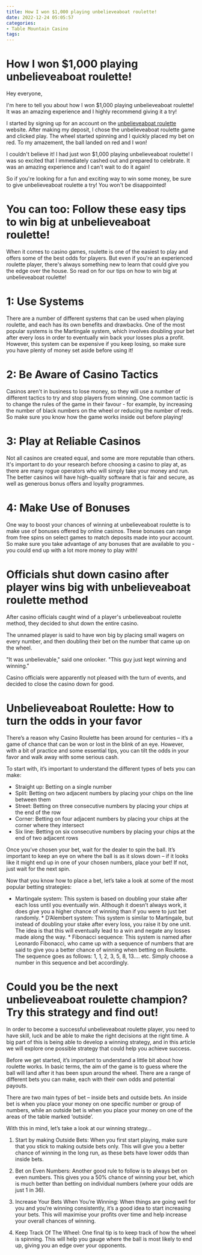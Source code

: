 ```yaml
---
title: How I won $1,000 playing unbelieveaboat roulette!
date: 2022-12-24 05:05:57
categories:
- Table Mountain Casino
tags:
---
```



#  How I won $1,000 playing unbelieveaboat roulette!

Hey everyone,

I'm here to tell you about how I won $1,000 playing unbelieveaboat roulette! It was an amazing experience and I highly recommend giving it a try!

I started by signing up for an account on the [unbelieveaboat roulette](https://www.unbelieveaboat.com/) website. After making my deposit, I chose the unbelieveaboat roulette game and clicked play. The wheel started spinning and I quickly placed my bet on red. To my amazement, the ball landed on red and I won!

I couldn't believe it! I had just won $1,000 playing unbelieveaboat roulette! I was so excited that I immediately cashed out and prepared to celebrate. It was an amazing experience and I can't wait to do it again!

So if you're looking for a fun and exciting way to win some money, be sure to give unbelieveaboat roulette a try! You won't be disappointed!

#  You can too: Follow these easy tips to win big at unbelieveaboat roulette!

When it comes to casino games, roulette is one of the easiest to play and offers some of the best odds for players. But even if you're an experienced roulette player, there's always something new to learn that could give you the edge over the house. So read on for our tips on how to win big at unbelieveaboat roulette!

# 1: Use Systems

There are a number of different systems that can be used when playing roulette, and each has its own benefits and drawbacks. One of the most popular systems is the Martingale system, which involves doubling your bet after every loss in order to eventually win back your losses plus a profit. However, this system can be expensive if you keep losing, so make sure you have plenty of money set aside before using it!

# 2: Be Aware of Casino Tactics

Casinos aren't in business to lose money, so they will use a number of different tactics to try and stop players from winning. One common tactic is to change the rules of the game in their favour - for example, by increasing the number of black numbers on the wheel or reducing the number of reds. So make sure you know how the game works inside out before playing!

# 3: Play at Reliable Casinos

Not all casinos are created equal, and some are more reputable than others. It's important to do your research before choosing a casino to play at, as there are many rogue operators who will simply take your money and run. The better casinos will have high-quality software that is fair and secure, as well as generous bonus offers and loyalty programmes.

# 4: Make Use of Bonuses

One way to boost your chances of winning at unbelieveaboat roulette is to make use of bonuses offered by online casinos. These bonuses can range from free spins on select games to match deposits made into your account. So make sure you take advantage of any bonuses that are available to you - you could end up with a lot more money to play with!

#  Officials shut down casino after player wins big with unbelieveaboat roulette method

After casino officials caught wind of a player's unbelieveaboat roulette method, they decided to shut down the entire casino.

The unnamed player is said to have won big by placing small wagers on every number, and then doubling their bet on the number that came up on the wheel.

"It was unbelievable," said one onlooker. "This guy just kept winning and winning."

Casino officials were apparently not pleased with the turn of events, and decided to close the casino down for good.

#  Unbelieveaboat Roulette: How to turn the odds in your favor

There’s a reason why Casino Roulette has been around for centuries – it’s a game of chance that can be won or lost in the blink of an eye. However, with a bit of practice and some essential tips, you can tilt the odds in your favor and walk away with some serious cash.

To start with, it’s important to understand the different types of bets you can make:

* Straight up: Betting on a single number
 * Split: Betting on two adjacent numbers by placing your chips on the line between them
 * Street: Betting on three consecutive numbers by placing your chips at the end of the row
 * Corner: Betting on four adjacent numbers by placing your chips at the corner where they intersect
 * Six line: Betting on six consecutive numbers by placing your chips at the end of two adjacent rows

Once you’ve chosen your bet, wait for the dealer to spin the ball. It’s important to keep an eye on where the ball is as it slows down – if it looks like it might end up in one of your chosen numbers, place your bet! If not, just wait for the next spin.

Now that you know how to place a bet, let’s take a look at some of the most popular betting strategies:

* Martingale system: This system is based on doubling your stake after each loss until you eventually win. Although it doesn’t always work, it does give you a higher chance of winning than if you were to just bet randomly. * D’Alembert system: This system is similar to Martingale, but instead of doubling your stake after every loss, you raise it by one unit. The idea is that this will eventually lead to a win and negate any losses made along the way. * Fibonacci sequence: This system is named after Leonardo Fibonacci, who came up with a sequence of numbers that are said to give you a better chance of winning when betting on Roulette. The sequence goes as follows: 1, 1, 2, 3, 5, 8, 13…. etc. Simply choose a number in this sequence and bet accordingly.

#  Could you be the next unbelieveaboat roulette champion? Try this strategy and find out!

In order to become a successful unbelieveaboat roulette player, you need to have skill, luck and be able to make the right decisions at the right time. A big part of this is being able to develop a winning strategy, and in this article we will explore one possible strategy that could help you achieve success.

Before we get started, it’s important to understand a little bit about how roulette works. In basic terms, the aim of the game is to guess where the ball will land after it has been spun around the wheel. There are a range of different bets you can make, each with their own odds and potential payouts.

There are two main types of bet – inside bets and outside bets. An inside bet is when you place your money on one specific number or group of numbers, while an outside bet is when you place your money on one of the areas of the table marked ‘outside’.

With this in mind, let’s take a look at our winning strategy…

1) Start by making Outside Bets: When you first start playing, make sure that you stick to making outside bets only. This will give you a better chance of winning in the long run, as these bets have lower odds than inside bets.

2) Bet on Even Numbers: Another good rule to follow is to always bet on even numbers. This gives you a 50% chance of winning your bet, which is much better than betting on individual numbers (where your odds are just 1 in 36).

3) Increase Your Bets When You’re Winning: When things are going well for you and you’re winning consistently, it’s a good idea to start increasing your bets. This will maximise your profits over time and help increase your overall chances of winning.

4) Keep Track Of The Wheel: One final tip is to keep track of how the wheel is spinning. This will help you gauge where the ball is most likely to end up, giving you an edge over your opponents.